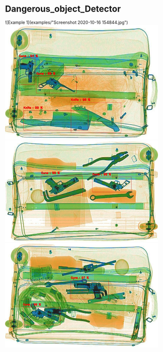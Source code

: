 # Dangerous_object_Detector
![Example 1](examples/"Screenshot 2020-10-16 154844.jpg")<!-- -->
![Example 2](examples/P00017.jpg)<!-- -->
![Example 3](examples/P00946.jpg)<!-- -->
![Example 4](examples/P00959.jpg)<!-- -->
